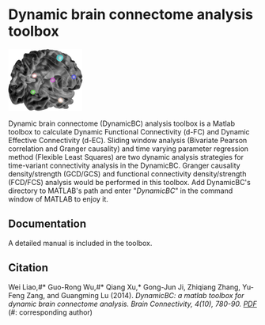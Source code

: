 Dynamic brain connectome analysis toolbox
========
![DynamicBC](https://github.com/guorongwu/DynamicBC/raw/master/DynamicBC_logo.gif)

Dynamic brain connectome (DynamicBC) analysis toolbox is a Matlab toolbox to calculate Dynamic Functional Connectivity (d-FC) and Dynamic Effective Connectivity (d-EC). Sliding window analysis (Bivariate Pearson correlation and Granger causality) and time varying parameter regression method (Flexible Least Squares) are two dynamic analysis strategies for time-variant connectivity analysis in the DynamicBC. Granger causality density/strength (GCD/GCS) and functional connectivity density/strength (FCD/FCS) analysis would be performed in this toolbox. Add DynamicBC's directory to MATLAB's path and enter "_DynamicBC_" in the command window of MATLAB to enjoy it.

Documentation
-------------
A detailed manual is included in the toolbox.

**Citation**
--------

Wei Liao,#* Guo-Rong Wu,#* Qiang Xu,* Gong-Jun Ji, Zhiqiang Zhang, Yu-Feng Zang, and Guangming Lu (2014). _DynamicBC: a matlab toolbox for dynamic brain connectome analysis. Brain Connectivity, 4(10), 780-90. [PDF](https://www.ncbi.nlm.nih.gov/pmc/articles/PMC4268585/)_ (#: corresponding author)
